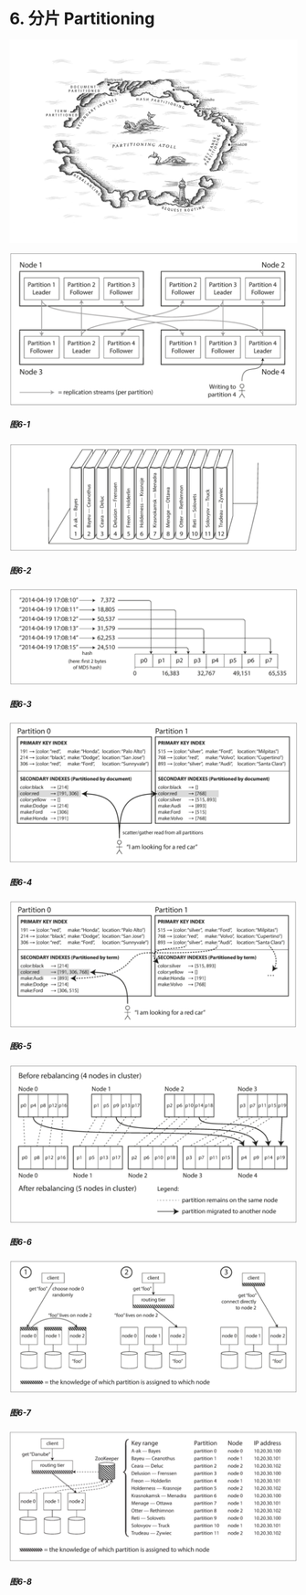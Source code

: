 # 6. 分片 Partitioning 

![](images/ch6.png)


![](images/fig6-1.png)
##### 图6-1 

![](images/fig6-2.png)
##### 图6-2

![](images/fig6-3.png)
##### 图6-3

![](images/fig6-4.png)
##### 图6-4

![](images/fig6-5.png)
##### 图6-5

![](images/fig6-6.png)
##### 图6-6

![](images/fig6-7.png)
##### 图6-7

![](images/fig6-8.png)
##### 图6-8